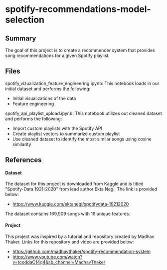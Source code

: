 # spotify-recommendations-model-selection

## Summary

The goal of this project is to create a recommender system that provides song recommendations for a given Spotify playlist.

## Files

spotify_vizualization_feature_engineering.ipynb: This notebook loads in our initial dataset and performs the following:
- Initial visualizations of the data
- Feature engineering

spotify_api_playlist_upload.ipynb: This notebook utilizes out cleaned dataset and performs the following:
- Import custom playlists with the Spotify API
- Create playlist vectors to summarize custom playlist
- Use cleaned dataset to identify the most similar songs using cosine similarity


## References

#### Dataset

The dataset for this project is downloaded from Kaggle and is titled "Spotify-Data 1921-2020" from lead author Ekta Negi. The link is provided below:

- https://www.kaggle.com/ektanegi/spotifydata-19212020

The dataset contains 169,909 songs with 19 unique features.


#### Project

This project was inspired by a tutorial and repository created by Madhav Thaker. Links for this repository and video are provided below:

- https://github.com/madhavthaker/spotify-recommendation-system
- https://www.youtube.com/watch?v=tooddaC14q4&ab_channel=MadhavThaker

